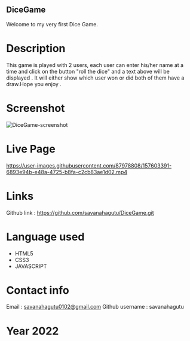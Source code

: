 ## DiceGame
Welcome to my very first Dice Game.


# Description
This game is played with 2 users, each user can enter his/her name at a time and click on the button "roll the dice" and a text above will be displayed . It will either show which user won or did both of them have a draw.Hope you enjoy .

# Screenshot
![DiceGame-screenshot](https://user-images.githubusercontent.com/87978808/157603329-0c1c1112-ceaa-4b64-a943-292e20ab1c30.png)

# Live Page

https://user-images.githubusercontent.com/87978808/157603391-6893e94b-e48a-4725-b8fa-c2cb83ae1d02.mp4

# Links
Github link : https://github.com/savanahagutu/DiceGame.git

# Language used
  * HTML5 
  *  CSS3
  * JAVASCRIPT


# Contact info 
 Email : savanahagutu0102@gmail.com
 Github username : savanahagutu
 



 # Year 2022
   
  

